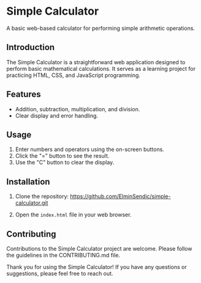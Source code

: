 # Simple Calculator

A basic web-based calculator for performing simple arithmetic operations.

## Introduction

The Simple Calculator is a straightforward web application designed to perform basic mathematical calculations. It serves as a learning project for practicing HTML, CSS, and JavaScript programming.

## Features

- Addition, subtraction, multiplication, and division.
- Clear display and error handling.

## Usage

1. Enter numbers and operators using the on-screen buttons.
2. Click the "=" button to see the result.
3. Use the "C" button to clear the display.

## Installation

1. Clone the repository:
https://github.com/ElminSendic/simple-calculator.git

2. Open the `index.html` file in your web browser.

## Contributing

Contributions to the Simple Calculator project are welcome. Please follow the guidelines in the CONTRIBUTING.md file.

Thank you for using the Simple Calculator! If you have any questions or suggestions, please feel free to reach out.
